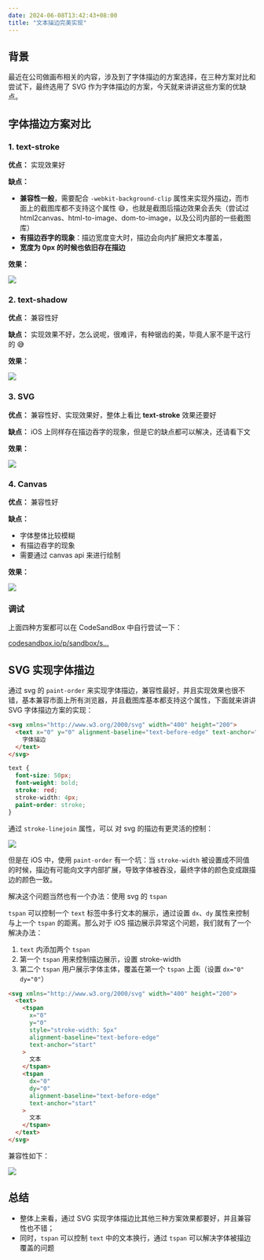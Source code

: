 ```yaml
---
date: 2024-06-08T13:42:43+08:00
title: "文本描边完美实现"
---
```


## 背景

最近在公司做画布相关的内容，涉及到了字体描边的方案选择，在三种方案对比和尝试下，最终选用了 SVG 作为字体描边的方案，今天就来讲讲这些方案的优缺点。

## 字体描边方案对比

### 1\. text-stroke

**优点：** 实现效果好

**缺点：**

- **兼容性一般**，需要配合 `-webkit-background-clip` 属性来实现外描边，而市面上的截图库都不支持这个属性 😅，也就是截图后描边效果会丢失（尝试过 html2canvas、html-to-image、dom-to-image，以及公司内部的一些截图库）
- **有描边吞字的现象**：描边宽度变大时，描边会向内扩展把文本覆盖，
- **宽度为 0px 的时候也依旧存在描边**

**效果：**

![](./imgs/80/01.awebp)

### 2\. text-shadow

**优点：** 兼容性好

**缺点：** 实现效果不好，怎么说呢，很难评，有种锯齿的美，毕竟人家不是干这行的 😅

**效果：**

![](./imgs/80/02.awebp)

### 3\. SVG

**优点：** 兼容性好、实现效果好，整体上看比 **text-stroke** 效果还要好

**缺点：** iOS 上同样存在描边吞字的现象，但是它的缺点都可以解决，还请看下文

**效果：**

![](./imgs/80/03.awebp)

### 4\. Canvas

**优点：** 兼容性好

**缺点：**

- 字体整体比较模糊
- 有描边吞字的现象
- 需要通过 canvas api 来进行绘制

**效果：**

![](./imgs/80/04.awebp)

### 调试

上面四种方案都可以在 CodeSandBox 中自行尝试一下：

[codesandbox.io/p/sandbox/s…](https://codesandbox.io/p/sandbox/suspicious-ellis-2z5tjx?file=%2Findex.html%3A10%2C9)

## SVG 实现字体描边

通过 svg 的 `paint-order` 来实现字体描边，兼容性最好，并且实现效果也很不错，基本兼容市面上所有浏览器，并且截图库基本都支持这个属性，下面就来讲讲 SVG 字体描边方案的实现：

```html
<svg xmlns="http://www.w3.org/2000/svg" width="400" height="200">
  <text x="0" y="0" alignment-baseline="text-before-edge" text-anchor="start">
    字体描边
  </text>
</svg>
```

```css
text {
  font-size: 50px;
  font-weight: bold;
  stroke: red;
  stroke-width: 4px;
  paint-order: stroke;
}
```

通过 `stroke-linejoin` 属性，可以 对 svg 的描边有更灵活的控制：

![](./imgs/80/05.awebp)

但是在 iOS 中，使用 `paint-order` 有一个坑：当 `stroke-width` 被设置成不同值的时候，描边有可能向文字内部扩展，导致字体被吞没，最终字体的颜色变成跟描边的颜色一致。

解决这个问题当然也有一个办法：使用 svg 的 `tspan`

`tspan` 可以控制一个 `text` 标签中多行文本的展示，通过设置 `dx`、`dy` 属性来控制与上一个 `tspan` 的距离。那么对于 iOS 描边展示异常这个问题，我们就有了一个解决办法：

1. `text` 内添加两个 `tspan`
2. 第一个 `tspan` 用来控制描边展示，设置 stroke-width
3. 第二个 `tspan` 用户展示字体主体，覆盖在第一个 `tspan` 上面（设置 `dx="0" dy="0"`）

```html
<svg xmlns="http://www.w3.org/2000/svg" width="400" height="200">
  <text>
    <tspan
      x="0"
      y="0"
      style="stroke-width: 5px"
      alignment-baseline="text-before-edge"
      text-anchor="start"
    >
      文本
    </tspan>
    <tspan
      dx="0"
      dy="0"
      alignment-baseline="text-before-edge"
      text-anchor="start"
    >
      文本
    </tspan>
  </text>
</svg>
```

兼容性如下：

![](./imgs/80/06.awebp)

## 总结

- 整体上来看，通过 SVG 实现字体描边比其他三种方案效果都要好，并且兼容性也不错；
- 同时，`tspan` 可以控制 `text` 中的文本换行，通过 `tspan` 可以解决字体被描边覆盖的问题